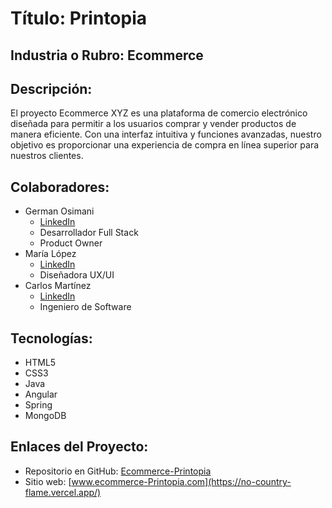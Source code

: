 # Título: Printopia

## Industria o Rubro: Ecommerce

## Descripción:
El proyecto Ecommerce XYZ es una plataforma de comercio electrónico diseñada para permitir a los usuarios comprar y vender productos de manera eficiente. Con una interfaz intuitiva y funciones avanzadas, nuestro objetivo es proporcionar una experiencia de compra en línea superior para nuestros clientes.

## Colaboradores:
- German Osimani
  - [LinkedIn](https://www.linkedin.com/in/germanosimani)
  - Desarrollador Full Stack
  - Product Owner
- María López
  - [LinkedIn](https://www.linkedin.com/in/maria-lopez)
  - Diseñadora UX/UI
- Carlos Martínez
  - [LinkedIn](https://www.linkedin.com/in/carlos-martinez)
  - Ingeniero de Software

## Tecnologías:
- HTML5
- CSS3
- Java
- Angular
- Spring
- MongoDB

## Enlaces del Proyecto:
- Repositorio en GitHub: [Ecommerce-Printopia](https://github.com/No-Country/c16-43-n-java)
- Sitio web: [www.ecommerce-Printopia.com](https://no-country-flame.vercel.app/)
